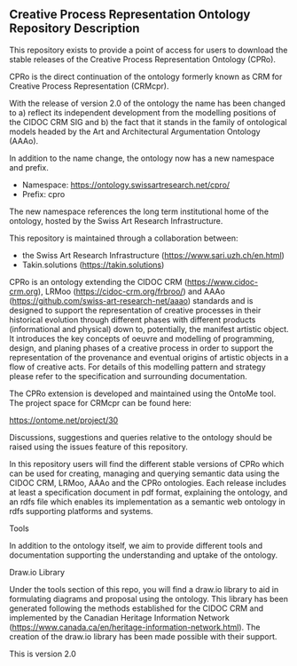 ## Creative Process Representation Ontology Repository Description ##

This repository exists to provide a point of access for users to download the stable releases of the Creative Process Representation Ontology (CPRo).

CPRo is the direct continuation of the ontology formerly known as CRM for Creative Process Representation (CRMcpr).

With the release of version 2.0 of the ontology the name has been changed to a) reflect its independent development from the modelling positions of the CIDOC CRM SIG and b) the fact that it stands in the family of ontological models headed by the Art and Architectural Argumentation Ontology (AAAo). 

In addition to the name change, the ontology now has a new namespace and prefix.

* Namespace: https://ontology.swissartresearch.net/cpro/
* Prefix: cpro

The new namespace references the long term institutional home of the ontology, hosted by the Swiss Art Research Infrastructure. 

This repository is maintained through a collaboration between:

- the Swiss Art Research Infrastructure (https://www.sari.uzh.ch/en.html)
- Takin.solutions (https://takin.solutions)

CPRo is an ontology extending the CIDOC CRM (https://www.cidoc-crm.org), LRMoo (https://cidoc-crm.org/frbroo/) and AAAo (https://github.com/swiss-art-research-net/aaao) standards and is designed to support the representation of creative processes in their historical evolution through different phases with different products (informational and physical) down to, potentially, the manifest artistic object. It introduces the key concepts of oeuvre and modelling of programming, design, and planing phases of a creative process in order to support the representation of the provenance and eventual origins of artistic objects in a flow of creative acts. For details of this modelling pattern and strategy please refer to the specification and surrounding documentation.

The CPRo extension is developed and maintained using the OntoMe tool. The project space for CRMcpr can be found here:

https://ontome.net/project/30

Discussions, suggestions and queries relative to the ontology should be raised using the issues feature of this repository.

In this repository users will find the different stable versions of CPRo which can be used for creating, managing and querying semantic data using the CIDOC CRM, LRMoo, AAAo and the CPRo ontologies. Each release includes at least a specification document in pdf format, explaining the ontology, and an rdfs file which enables its implementation as a semantic web ontology in rdfs supporting platforms and systems.

Tools

In addition to the ontology itself, we aim to provide different tools and documentation supporting the understanding and uptake of the ontology. 

Draw.io Library

Under the tools section of this repo, you will find a draw.io library to aid in formulating diagrams and proposal using the ontology. This library has been generated following the methods established for the CIDOC CRM and implemented by the Canadian Heritage Information Network (https://www.canada.ca/en/heritage-information-network.html). The creation of the draw.io library has been made possible with their support.

This is version 2.0